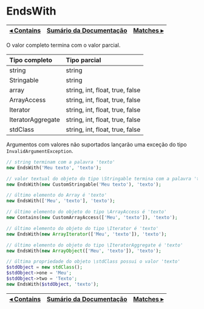 # EndsWith

[◂ Contains](05-contains.md) | [Sumário da Documentação](indice.md) | [Matches ▸](05-matches.md)
-- | -- | --

O valor completo termina com o valor parcial.

| Tipo completo     | Tipo parcial                    |
|:--                |:--                              |
| string            | string                          | 
| Stringable        | string                          |
| array             | string, int, float, true, false |
| ArrayAccess       | string, int, float, true, false |
| Iterator          | string, int, float, true, false |
| IteratorAggregate | string, int, float, true, false |
| stdClass          | string, int, float, true, false |

Argumentos com valores não suportados lançarão uma exceção do tipo `InvalidArgumentException`.

```php
// string terminam com a palavra 'texto'
new EndsWith('Meu texto', 'texto');

// valor textual do objeto do tipo \Stringable termina com a palavra 'texto'
new EndsWith(new CustomStringable('Meu texto'), 'texto');

// último elemento do Array é 'texto'
new EndsWith(['Meu', 'texto'], 'texto');

// último elemento do objeto do tipo \ArrayAccess é 'texto'
new Contains(new CustomArrayAccess(['Meu', 'texto']), 'texto');

// último elemento do objeto do tipo \Iterator é 'texto'
new EndsWith(new ArrayIterator(['Meu', 'texto']), 'texto');

// último elemento do objeto do tipo \IteratorAggregate é 'texto'
new EndsWith(new ArrayObject(['Meu', 'texto']), 'texto');

// última propriedade do objeto \stdClass possui o valor 'texto'
$stdObject = new stdClass();
$stdObject->one = 'Meu';
$stdObject->two = 'Texto';
new EndsWith($stdObject, 'texto');
```

[◂ Contains](05-contains.md) | [Sumário da Documentação](indice.md) | [Matches ▸](05-matches.md)
-- | -- | --
